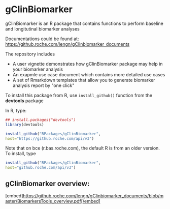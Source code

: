 # gClinBiomarker

gClinBiomarker is an R package that contains functions to perform baseline and longitutinal biomarker analyses 

Documentations could be found at:
https://github.roche.com/lengn/gClinbiomarker_documents

The repository includes
- A user vignette demonstrates how gClinBiomarker package may help in your biomarker analysis
- An exapmle use case document which contains more detailed use cases
- A set of Rmarkdown templates that allow you to generate biomarker analysis report by "one click"

To install this package from R, use `install_github()` function from the **devtools** package

In R, type:

```r
## install.packages("devtools")
library(devtools)

install_github("RPackages/gClinBiomarker",
host="https://github.roche.com/api/v3")
```



Note that on bce (r.bas.roche.com), the default R is from an older version. To install, type

```r
install_github("RPackages/gClinBiomarker",
host="github.roche.com/api/v3")
```

## gClinBiomarker overview:

[embed]https://github.roche.com/lengn/gClinbiomarker_documents/blob/master/BiomarkersTools_overview.pdf[/embed]
